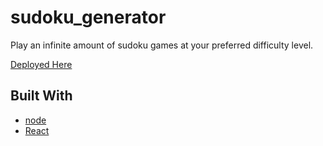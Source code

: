 # sudoku_generator
Play an infinite amount of sudoku games at your preferred difficulty level.

[Deployed Here](https://sudoku-play.herokuapp.com/)

## Built With
* [node](https://nodejs.org/en/)
* [React](https://reactjs.org/)





